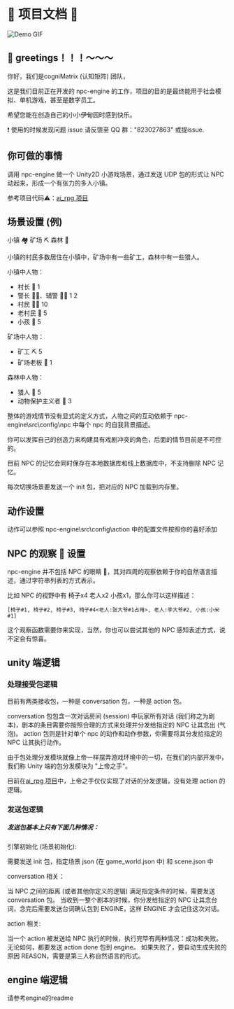 # 🌟 项目文档 🌟

![Demo GIF](https://jackal-u-dance.oss-cn-beijing.aliyuncs.com/demo.gif)


## 👋 greetings！！！～～～

你好，我们是cogniMatrix (认知矩阵) 团队，

这是我们目前正在开发的 npc-engine 的工作，项目的目的是最终能用于社会模拟、单机游戏，甚至是数字员工。

希望您能在创造自己的小小伊甸园时感到快乐。

❗️ 使用的时候发现问题 issue 请反馈至 QQ 群："823027863" 或提issue.

## 你可做的事情
调用 npc-engine 做一个 Unity2D 小游戏场景，通过发送 UDP 包的形式让 NPC 动起来，形成一个有张力的多人小镇。

参考项目代码⚠️：[ai_rpg 项目](https://github.com/casia22/ai_rpg/tree/MattCao)

## 场景设置 (例)
小镇 🏘️ 矿场 ⛏️ 森林 🌳

小镇的村民多数居住在小镇中，矿场中有一些矿工，森林中有一些猎人。

小镇中人物：
- 村长 👴 1
- 警长 👮‍♂️、辅警 👮‍♂️ 1 2
- 村民 🧑‍🌾 10
- 老村民 🧓 5
- 小孩 👶 5

矿场中人物：
- 矿工 ⛏️ 5
- 矿场老板 💼 1

森林中人物：
- 猎人 🏹 5
- 动物保护主义者 🌿 3

整体的游戏情节没有显式的定义方式，人物之间的互动依赖于 npc-engine\src\config\npc 中每个 npc 的自我背景描述。

你可以发挥自己的创造力来构建具有戏剧冲突的角色，后面的情节目前是不可控的。

目前 NPC 的记忆会同时保存在本地数据库和线上数据库中，不支持删除 NPC 记忆。

每次切换场景要发送一个 init 包，把对应的 NPC 加载到内存里。

## 动作设置
动作可以参照 npc-engine\src\config\action 中的配置文件按照你的喜好添加

## NPC 的观察 👀 设置
npc-engine 并不包括 NPC 的眼睛 👀，其对四周的观察依赖于你的自然语言描述，通过字符串列表的方式表示。

比如 NPC 的视野中有 椅子x4 老人x2 小孩x1，那么你可以这样描述：
```
[椅子#1, 椅子#2, 椅子#3, 椅子#4<老人:张大爷#1占用>, 老人:李大爷#2, 小孩:小米#1]
```

这个观察函数需要你来实现，当然，你也可以尝试其他的 NPC 感知表述方式，说不定会有惊喜。

## unity 端逻辑
### 处理接受包逻辑
目前有两类接收包，一种是 conversation 包，一种是 action 包。

conversation 包包含一次对话房间 (session) 中玩家所有对话 (我们称之为剧本)，剧本的条目需要你按照合理的方式来处理并分发给指定的 NPC 让其念出 (气泡)。
action 包则是针对单个 npc 的动作和动作参数，你需要将其分发给指定的 NPC 让其执行动作。

由于包处理分发模块就像上帝一样摆弄游戏环境中的一切，在我们的内部开发中，我们称 Unity 端的包分发模块为 "上帝之手"。

目前在[ai_rpg 项目](https://github.com/casia22/ai_rpg/tree/MattCao)中，上帝之手仅仅实现了对话的分发逻辑，没有处理 action 的逻辑。

### 发送包逻辑
##### 发送包基本上只有下面几种情况：

引擎初始化 (场景初始化):

需要发送 init 包，指定场景 json (在 game_world.json 中) 和 scene.json 中

conversation 相关：

当 NPC 之间的距离 (或者其他你定义的逻辑) 满足指定条件的时候，需要发送 conversation 包。
当收到一整个剧本的时候，你分发给指定的 NPC 让其念台词，念完后需要发送台词确认包到 ENGINE，这样 ENGINE 才会记住这次对话。

action 相关:

当一个 action 被发送给 NPC 执行的时候，执行完毕有两种情况：成功和失败。
无论如何，都要发送 action done 包到 engine。
如果失败了，要自动生成失败的原因 REASON，需要是第三人称自然语言的形式。

## engine 端逻辑

请参考engine的readme
